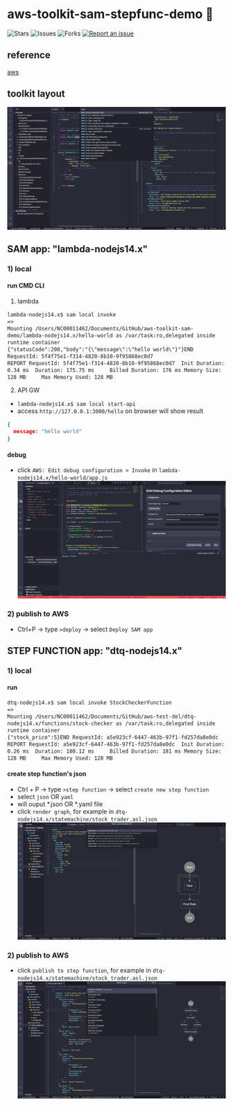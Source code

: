# aws-toolkit-sam-stepfunc-demo 🐳

![Stars](https://img.shields.io/github/stars/tquangdo/aws-toolkit-sam-stepfunc-demo?color=f05340)
![Issues](https://img.shields.io/github/issues/tquangdo/aws-toolkit-sam-stepfunc-demo?color=f05340)
![Forks](https://img.shields.io/github/forks/tquangdo/aws-toolkit-sam-stepfunc-demo?color=f05340)
[![Report an issue](https://img.shields.io/badge/Support-Issues-green)](https://github.com/tquangdo/aws-toolkit-sam-stepfunc-demo/issues/new)

## reference
[aws](https://docs.aws.amazon.com/toolkit-for-vscode/latest/userguide/welcome.html)

## toolkit layout
![toolkit](screenshots/toolkit.png)

## SAM app: "lambda-nodejs14.x"
### 1) local
#### run CMD CLI
1. lambda
```shell
lambda-nodejs14.x$ sam local invoke
=>
Mounting /Users/NC00011462/Documents/GitHub/aws-toolkit-sam-demo/lambda-nodejs14.x/hello-world as /var/task:ro,delegated inside runtime container
{"statusCode":200,"body":"{\"message\":\"hello world\"}"}END RequestId: 5f4f75e1-f314-4820-8b10-9f95868ec0d7
REPORT RequestId: 5f4f75e1-f314-4820-8b10-9f95868ec0d7  Init Duration: 0.34 ms  Duration: 175.75 ms     Billed Duration: 176 ms Memory Size: 128 MB     Max Memory Used: 128 MB
```
2. API GW
- `lambda-nodejs14.x$ sam local start-api`
- access `http://127.0.0.1:3000/hello` on browser will show result
```json
{
  message: "hello world"
}
```
#### debug
- click `AWS: Edit debug configuration > Invoke` in `lambda-nodejs14.x/hello-world/app.js`
![sam_debug](screenshots/sam_debug.png)
### 2) publish to AWS
- Ctrl+P -> type `>deploy` -> select `Deploy SAM app`

## STEP FUNCTION app: "dtq-nodejs14.x"
### 1) local
#### run
```shell
dtq-nodejs14.x$ sam local invoke StockCheckerFunction
=>
Mounting /Users/NC00011462/Documents/GitHub/aws-test-del/dtq-nodejs14.x/functions/stock-checker as /var/task:ro,delegated inside runtime container
{"stock_price":5}END RequestId: a5e923cf-6447-463b-97f1-fd257da8e0dc
REPORT RequestId: a5e923cf-6447-463b-97f1-fd257da8e0dc  Init Duration: 0.26 ms  Duration: 180.12 ms     Billed Duration: 181 ms Memory Size: 128 MB     Max Memory Used: 128 MB
```
#### create step function's json
- Ctrl + P -> type `>step function` -> select `create new step function`
- select `json` OR `yaml`
- will ouput *.json OR *.yaml file
- click `render graph`, for example in `dtq-nodejs14.x/statemachine/stock_trader.asl.json`
![sf_create_sample](screenshots/sf_create_sample.png)
### 2) publish to AWS
- click `publish to step function`, for example in `dtq-nodejs14.x/statemachine/stock_trader.asl.json`
![sf_publish](screenshots/sf_publish.png)
